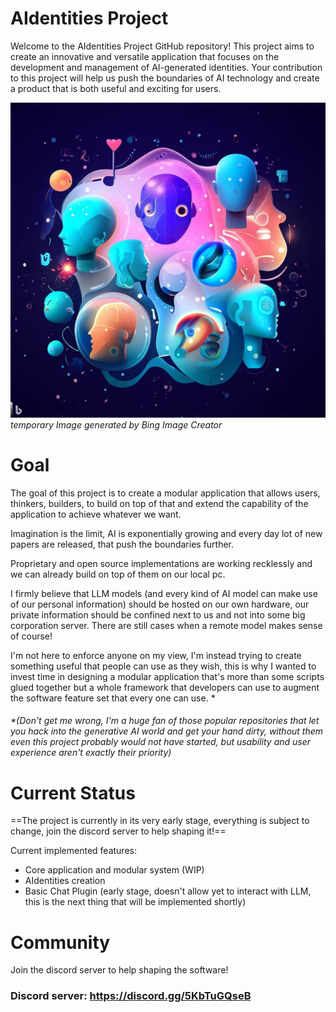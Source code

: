# AIdentities Project

Welcome to the AIdentities Project GitHub repository! This project aims to create an innovative and versatile application that focuses on the development and management of AI-generated identities. Your contribution to this project will help us push the boundaries of AI technology and create a product that is both useful and exciting for users.

![splash](media/README/splash.jpeg)
*temporary Image generated by Bing Image Creator*



# Goal

The goal of this project is to create a modular application that allows users, thinkers, builders, to build on top of that and extend the capability of the application to achieve whatever we want.

Imagination is the limit, AI is exponentially growing and every day lot of new papers are released, that push the boundaries further.

Proprietary and open source implementations are working recklessly and we can already build on top of them on our local pc.

I firmly believe that LLM models (and every kind of AI model can make use of our personal information) should be hosted on our own hardware, our private information should be confined next to us and not into some big corporation server. There are still cases when a remote model makes sense of course!

I'm not here to enforce anyone on my view, I'm instead trying to create something useful that people can use as they wish, this is why I wanted to invest time in designing a modular application that's more than some scripts glued together but a whole framework that developers can use to augment the software feature set that every one can use. *

###### *(Don't get me wrong, I'm a huge fan of those popular repositories that let you hack into the generative AI world and get your hand dirty, without them even this project probably would not have started, but usability and user experience aren't exactly their priority)



# Current Status

==The project is currently in its very early stage, everything is subject to change, join the discord server to help shaping it!==

Current implemented features:

- Core application and modular system (WIP)
- AIdentities creation
- Basic Chat Plugin (early stage, doesn't allow yet to interact with LLM, this is the next thing that will be implemented shortly)



# Community

Join the discord server to help shaping the software!

### Discord server: https://discord.gg/5KbTuGQseB